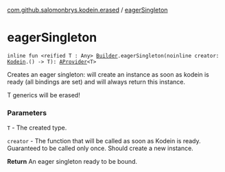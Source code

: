 [com.github.salomonbrys.kodein.erased](index.md) / [eagerSingleton](.)

# eagerSingleton

`inline fun <reified T : Any> `[`Builder`](../com.github.salomonbrys.kodein/-kodein/-builder/index.md)`.eagerSingleton(noinline creator: `[`Kodein`](../com.github.salomonbrys.kodein/-kodein/index.md)`.() -> T): `[`AProvider`](../com.github.salomonbrys.kodein/-a-provider/index.md)`<T>`

Creates an eager singleton: will create an instance as soon as kodein is ready (all bindings are set) and will always return this instance.

T generics will be erased!

### Parameters

`T` - The created type.

`creator` - The function that will be called as soon as Kodein is ready. Guaranteed to be called only once. Should create a new instance.

**Return**
An eager singleton ready to be bound.

